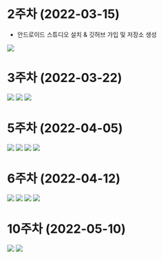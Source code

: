 # 2주차 (2022-03-15)
- 안드로이드 스튜디오 설치 & 깃허브 가입 및 저장소 생성

<img width="" height="" src="./pic/2st.PNG"></img>

# 3주차 (2022-03-22)

<img width="" height="" src="./pic/3주차_메인.PNG"></img>
<img width="" height="" src="./pic/3주차_네이버.PNG"></img>
<img width="" height="" src="./pic/3주차_전화걸기.PNG"></img>

# 5주차 (2022-04-05)

<img width="" height="" src="./pic/5주차_am.PNG"></img>
<img width="" height="" src="./pic/5주차_ma.PNG"></img>
<img width="" height="" src="./pic/5주차_결과1.PNG"></img>
<img width="" height="" src="./pic/5주차_결과2.PNG"></img>

# 6주차 (2022-04-12)

<img width="" height="" src="./pic/6주차_width1.PNG"></img>
<img width="" height="" src="./pic/6주차_height1.PNG"></img>
<img width="" height="" src="./pic/6주차_width2.PNG"></img>
<img width="" height="" src="./pic/6주차_height2.PNG"></img>

# 10주차 (2022-05-10)

<img width="" height="" src="./pic/10주차_main.PNG"></img>
<img width="" height="" src="./pic/10주차_menu.PNG"></img>
